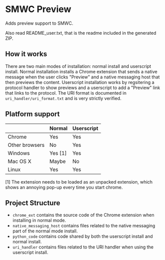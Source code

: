 # SMWC Preview

Adds preview support to SMWC.

Also read README_user.txt, that is the readme included in the generated ZIP.

## How it works

There are two main modes of installation: normal install and userscript
install. Normal installation installs a Chrome extension that sends a native
message when the user clicks "Preview" and a native messaging host that then
previews the content. Userscript installation works by regsitering a protocol
handler to show previews and a userscript to add a "Preview" link that links to
the protocol. The URI format is documented in `uri_handler/uri_format.txt` and
is very strictly verified.

## Platform support

|                | Normal  | Userscript |
|----------------|---------|------------|
| Chrome         | Yes     | Yes        |
| Other browsers | No      | Yes        |
| Windows        | Yes [1] | Yes        |
| Mac OS X       | Maybe   | No         |
| Linux          | Yes     | Yes        |

[1] The extension needs to be loaded as an unpacked extension, which shows an
annoying pop-up every time you start chrome.

## Project Structure

* `chrome_ext` contains the source code of the Chrome extension when installing
in normal mode.
* `native_messaging_host` contains files related to the native messaging part
of the normal mode install.
* `python_code` contains code shared by both the userscript install and normal
install.
* `uri_handler` contains files related to the URI handler when using the
userscript install.